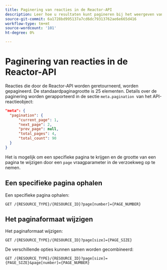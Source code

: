 ```yaml
---
title: Paginering van reacties in de Reactor-API
description: Leer hoe u resultaten kunt pagineren bij het weergeven van bronnen in de Reactor-API.
source-git-commit: 6a1728bd995137a7cd6dc79313762ae6e665d416
workflow-type: tm+mt
source-wordcount: '101'
ht-degree: 0%

---
```


# Paginering van reacties in de Reactor-API

Reacties die door de Reactor-API worden geretourneerd, worden gepagineerd. De standaardpaginagrootte is 25 elementen. Details over de paginering worden gerapporteerd in de sectie `meta.pagination `van het API-reactieobject:

```json
"meta": {
  "pagination": {
      "current_page": 1,
      "next_page": 2,
      "prev_page": null,
      "total_pages": 4,
      "total_count": 90
  }
}
```

Het is mogelijk om een specifieke pagina te krijgen en de grootte van een pagina te wijzigen door een `page` vraagparameter in de verzoekweg op te nemen.

## Een specifieke pagina ophalen

Een specifieke pagina ophalen:

```http
GET /{RESOURCE_TYPE}/{RESOURCE_ID}?page[number]={PAGE_NUMBER}
```

## Het paginaformaat wijzigen

Het paginaformaat wijzigen:

```http
GET /{RESOURCE_TYPE}/{RESOURCE_ID}?page[size]={PAGE_SIZE}
```

De verschillende opties kunnen samen worden gecombineerd:

```http
GET /{RESOURCE_TYPE}/{RESOURCE_ID}?page[size]={PAGE_SIZE}&page[number]={PAGE_NUMBER}
```

